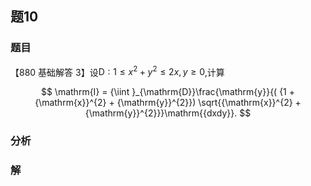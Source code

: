 ## 题10
### 题目
【880 基础解答 3】设$\mathrm{D} : 1 \leq  {x}^{2} + {y}^{2} \leq  {2x}, y \geq  0$,计算

$$
\mathrm{I} = {\iint }_{\mathrm{D}}\frac{\mathrm{y}}{( {1 + {\mathrm{x}}^{2} + {\mathrm{y}}^{2}}) \sqrt{{\mathrm{x}}^{2} + {\mathrm{y}}^{2}}}\mathrm{{dxdy}}.
$$
### 分析

### 解